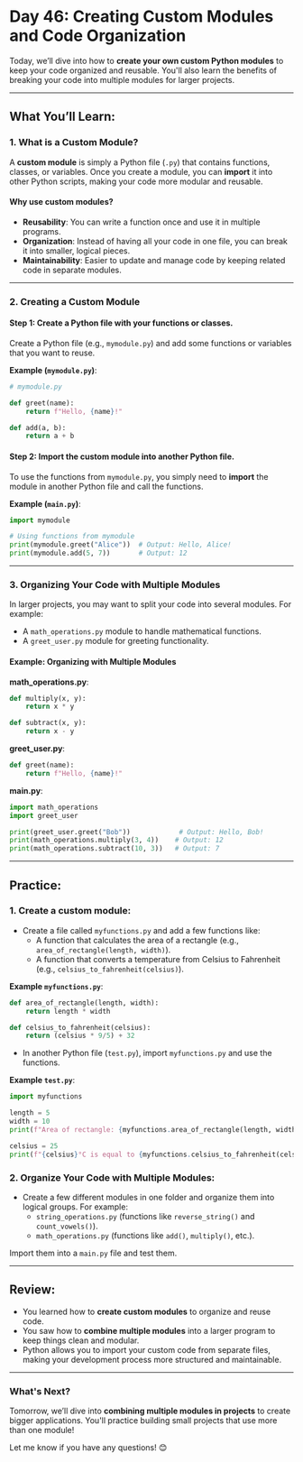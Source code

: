 # **Day 46: Creating Custom Modules and Code Organization**

Today, we’ll dive into how to **create your own custom Python modules** to keep your code organized and reusable. You'll also learn the benefits of breaking your code into multiple modules for larger projects.

---

## **What You’ll Learn:**

### **1. What is a Custom Module?**
A **custom module** is simply a Python file (`.py`) that contains functions, classes, or variables. Once you create a module, you can **import** it into other Python scripts, making your code more modular and reusable.

#### **Why use custom modules?**
- **Reusability**: You can write a function once and use it in multiple programs.
- **Organization**: Instead of having all your code in one file, you can break it into smaller, logical pieces.
- **Maintainability**: Easier to update and manage code by keeping related code in separate modules.

---

### **2. Creating a Custom Module**

#### **Step 1: Create a Python file with your functions or classes.**
Create a Python file (e.g., `mymodule.py`) and add some functions or variables that you want to reuse.

**Example (`mymodule.py`)**:
```python
# mymodule.py

def greet(name):
    return f"Hello, {name}!"

def add(a, b):
    return a + b
```

#### **Step 2: Import the custom module into another Python file.**
To use the functions from `mymodule.py`, you simply need to **import** the module in another Python file and call the functions.

**Example (`main.py`)**:
```python
import mymodule

# Using functions from mymodule
print(mymodule.greet("Alice"))  # Output: Hello, Alice!
print(mymodule.add(5, 7))       # Output: 12
```

---

### **3. Organizing Your Code with Multiple Modules**

In larger projects, you may want to split your code into several modules. For example:
- A `math_operations.py` module to handle mathematical functions.
- A `greet_user.py` module for greeting functionality.

#### **Example: Organizing with Multiple Modules**

**math_operations.py**:
```python
def multiply(x, y):
    return x * y

def subtract(x, y):
    return x - y
```

**greet_user.py**:
```python
def greet(name):
    return f"Hello, {name}!"
```

**main.py**:
```python
import math_operations
import greet_user

print(greet_user.greet("Bob"))            # Output: Hello, Bob!
print(math_operations.multiply(3, 4))    # Output: 12
print(math_operations.subtract(10, 3))   # Output: 7
```

---

## **Practice:**

### **1. Create a custom module:**
- Create a file called `myfunctions.py` and add a few functions like:
  - A function that calculates the area of a rectangle (e.g., `area_of_rectangle(length, width)`).
  - A function that converts a temperature from Celsius to Fahrenheit (e.g., `celsius_to_fahrenheit(celsius)`).

**Example `myfunctions.py`**:
```python
def area_of_rectangle(length, width):
    return length * width

def celsius_to_fahrenheit(celsius):
    return (celsius * 9/5) + 32
```

- In another Python file (`test.py`), import `myfunctions.py` and use the functions.

**Example `test.py`**:
```python
import myfunctions

length = 5
width = 10
print(f"Area of rectangle: {myfunctions.area_of_rectangle(length, width)}")

celsius = 25
print(f"{celsius}°C is equal to {myfunctions.celsius_to_fahrenheit(celsius)}°F")
```

### **2. Organize Your Code with Multiple Modules**:
- Create a few different modules in one folder and organize them into logical groups. For example:
  - `string_operations.py` (functions like `reverse_string()` and `count_vowels()`).
  - `math_operations.py` (functions like `add()`, `multiply()`, etc.).

Import them into a `main.py` file and test them.

---

## **Review:**
- You learned how to **create custom modules** to organize and reuse code.
- You saw how to **combine multiple modules** into a larger program to keep things clean and modular.
- Python allows you to import your custom code from separate files, making your development process more structured and maintainable.

---

### **What's Next?**
Tomorrow, we’ll dive into **combining multiple modules in projects** to create bigger applications. You'll practice building small projects that use more than one module!

Let me know if you have any questions! 😊